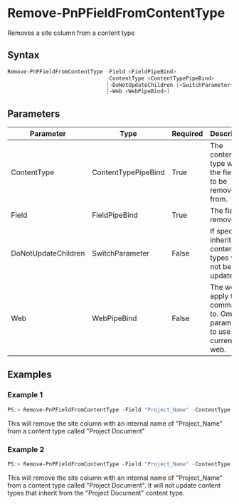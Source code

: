# Remove-PnPFieldFromContentType
Removes a site column from a content type
## Syntax
```powershell
Remove-PnPFieldFromContentType -Field <FieldPipeBind>
                               -ContentType <ContentTypePipeBind>
                               [-DoNotUpdateChildren [<SwitchParameter>]]
                               [-Web <WebPipeBind>]
```


## Parameters
Parameter|Type|Required|Description
---------|----|--------|-----------
|ContentType|ContentTypePipeBind|True|The content type where the field is to be removed from.|
|Field|FieldPipeBind|True|The field to remove.|
|DoNotUpdateChildren|SwitchParameter|False|If specified, inherited content types will not be updated.|
|Web|WebPipeBind|False|The web to apply the command to. Omit this parameter to use the current web.|
## Examples

### Example 1
```powershell
PS:> Remove-PnPFieldFromContentType -Field "Project_Name" -ContentType "Project Document"
```
This will remove the site column with an internal name of "Project_Name" from a content type called "Project Document"

### Example 2
```powershell
PS:> Remove-PnPFieldFromContentType -Field "Project_Name" -ContentType "Project Document" -DoNotUpdateChildren
```
This will remove the site column with an internal name of "Project_Name" from a content type called "Project Document". It will not update content types that inherit from the "Project Document" content type.
